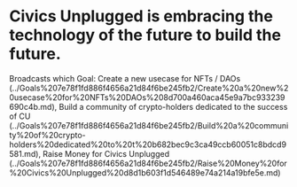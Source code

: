 # Civics Unplugged is embracing the technology of the future to build the future.

Broadcasts which Goal: Create a new usecase for NFTs / DAOs (../Goals%207e78f1fd886f4656a21d84f6be245fb2/Create%20a%20new%20usecase%20for%20NFTs%20DAOs%208d700a460aca45e9a7bc933239690c4b.md), Build a community of crypto-holders dedicated to the success of CU (../Goals%207e78f1fd886f4656a21d84f6be245fb2/Build%20a%20community%20of%20crypto-holders%20dedicated%20to%20t%20b682bec9c3ca49ccb60051c8bdcd9581.md), Raise Money for Civics Unplugged (../Goals%207e78f1fd886f4656a21d84f6be245fb2/Raise%20Money%20for%20Civics%20Unplugged%20d8d1b603f1d546489e74a214a19bfe5e.md)